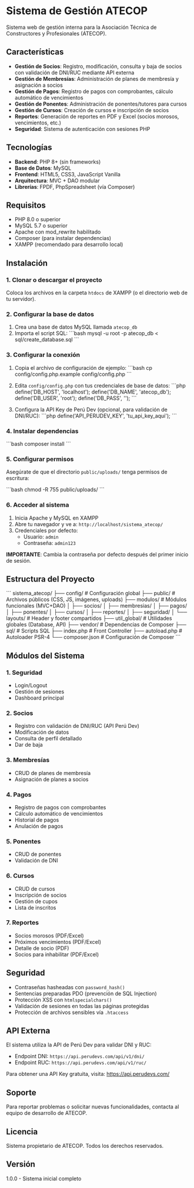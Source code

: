 # Sistema de Gestión ATECOP

Sistema web de gestión interna para la Asociación Técnica de Constructores y Profesionales (ATECOP).

## Características

- **Gestión de Socios**: Registro, modificación, consulta y baja de socios con validación de DNI/RUC mediante API externa
- **Gestión de Membresías**: Administración de planes de membresía y asignación a socios
- **Gestión de Pagos**: Registro de pagos con comprobantes, cálculo automático de vencimientos
- **Gestión de Ponentes**: Administración de ponentes/tutores para cursos
- **Gestión de Cursos**: Creación de cursos e inscripción de socios
- **Reportes**: Generación de reportes en PDF y Excel (socios morosos, vencimientos, etc.)
- **Seguridad**: Sistema de autenticación con sesiones PHP

## Tecnologías

- **Backend**: PHP 8+ (sin frameworks)
- **Base de Datos**: MySQL
- **Frontend**: HTML5, CSS3, JavaScript Vanilla
- **Arquitectura**: MVC + DAO modular
- **Librerías**: FPDF, PhpSpreadsheet (vía Composer)

## Requisitos

- PHP 8.0 o superior
- MySQL 5.7 o superior
- Apache con mod_rewrite habilitado
- Composer (para instalar dependencias)
- XAMPP (recomendado para desarrollo local)

## Instalación

### 1. Clonar o descargar el proyecto

Coloca los archivos en la carpeta `htdocs` de XAMPP (o el directorio web de tu servidor).

### 2. Configurar la base de datos

1. Crea una base de datos MySQL llamada `atecop_db`
2. Importa el script SQL:
   \`\`\`bash
   mysql -u root -p atecop_db < sql/create_database.sql
   \`\`\`

### 3. Configurar la conexión

1. Copia el archivo de configuración de ejemplo:
   \`\`\`bash
   cp config/config.php.example config/config.php
   \`\`\`

2. Edita `config/config.php` con tus credenciales de base de datos:
   \`\`\`php
   define('DB_HOST', 'localhost');
   define('DB_NAME', 'atecop_db');
   define('DB_USER', 'root');
   define('DB_PASS', '');
   \`\`\`

3. Configura la API Key de Perú Dev (opcional, para validación de DNI/RUC):
   \`\`\`php
   define('API_PERUDEV_KEY', 'tu_api_key_aqui');
   \`\`\`

### 4. Instalar dependencias

\`\`\`bash
composer install
\`\`\`

### 5. Configurar permisos

Asegúrate de que el directorio `public/uploads/` tenga permisos de escritura:

\`\`\`bash
chmod -R 755 public/uploads/
\`\`\`

### 6. Acceder al sistema

1. Inicia Apache y MySQL en XAMPP
2. Abre tu navegador y ve a: `http://localhost/sistema_atecop/`
3. Credenciales por defecto:
   - Usuario: `admin`
   - Contraseña: `admin123`

**IMPORTANTE**: Cambia la contraseña por defecto después del primer inicio de sesión.

## Estructura del Proyecto

\`\`\`
sistema_atecop/
├── config/              # Configuración global
├── public/              # Archivos públicos (CSS, JS, imágenes, uploads)
├── modulos/             # Módulos funcionales (MVC+DAO)
│   ├── socios/
│   ├── membresias/
│   ├── pagos/
│   ├── ponentes/
│   ├── cursos/
│   ├── reportes/
│   ├── seguridad/
│   └── layouts/         # Header y footer compartidos
├── util_global/         # Utilidades globales (Database, API)
├── vendor/              # Dependencias de Composer
├── sql/                 # Scripts SQL
├── index.php            # Front Controller
├── autoload.php         # Autoloader PSR-4
└── composer.json        # Configuración de Composer
\`\`\`

## Módulos del Sistema

### 1. Seguridad
- Login/Logout
- Gestión de sesiones
- Dashboard principal

### 2. Socios
- Registro con validación de DNI/RUC (API Perú Dev)
- Modificación de datos
- Consulta de perfil detallado
- Dar de baja

### 3. Membresías
- CRUD de planes de membresía
- Asignación de planes a socios

### 4. Pagos
- Registro de pagos con comprobantes
- Cálculo automático de vencimientos
- Historial de pagos
- Anulación de pagos

### 5. Ponentes
- CRUD de ponentes
- Validación de DNI

### 6. Cursos
- CRUD de cursos
- Inscripción de socios
- Gestión de cupos
- Lista de inscritos

### 7. Reportes
- Socios morosos (PDF/Excel)
- Próximos vencimientos (PDF/Excel)
- Detalle de socio (PDF)
- Socios para inhabilitar (PDF/Excel)

## Seguridad

- Contraseñas hasheadas con `password_hash()`
- Sentencias preparadas PDO (prevención de SQL Injection)
- Protección XSS con `htmlspecialchars()`
- Validación de sesiones en todas las páginas protegidas
- Protección de archivos sensibles vía `.htaccess`

## API Externa

El sistema utiliza la API de Perú Dev para validar DNI y RUC:
- Endpoint DNI: `https://api.perudevs.com/api/v1/dni/`
- Endpoint RUC: `https://api.perudevs.com/api/v1/ruc/`

Para obtener una API Key gratuita, visita: https://api.perudevs.com/

## Soporte

Para reportar problemas o solicitar nuevas funcionalidades, contacta al equipo de desarrollo de ATECOP.

## Licencia

Sistema propietario de ATECOP. Todos los derechos reservados.

## Versión

1.0.0 - Sistema inicial completo
